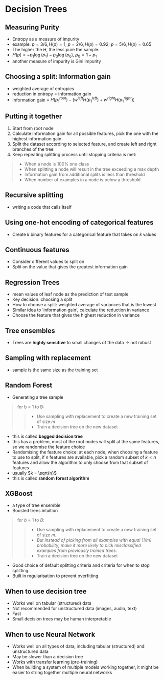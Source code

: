 # Decision Trees

## Measuring Purity

- Entropy as a measure of impurity
- example: $p = 3/6, H(p) = 1$; $p = 2/6, H(p) = 0.92$; $p = 5/6, H(p) = 0.65$
- The higher the $H$, the less pure the sample.
- $H(p) = -p_1 \log (p_1) - p_0 \log (p_0)$, $p_0 = 1-p_1$
- another measure of impurity is Gini impurity

## Choosing a split: Information gain

- weighted average of entropies
- reduction in entropy = information gain
- Information gain = $H(p_1^{root}) - (w^{left}H(p_1^{left}) + w^{right}H(p_1^{right}))$

## Putting it together

1. Start from root node
2. Calculate information gain for all possible features, pick the one with the highest information gain
3. Split the dataset according to selected feature, and create left and right branches of the tree
4. Keep repeating splitting process until stopping criteria is met:

> - When a node is 100% one class
> - When splitting a node will result in the tree exceeding a max depth
> - Information gain from additional splits is less than threshold
> - When number of examples in a node is below a threshold

## Recursive splitting

- writing a code that calls itself

## Using one-hot encoding of categorical features

- Create $k$ binary features for a categorical feature that takes on $k$ values

## Continuous features

- Consider different values to split on
- Split on the value that gives the greatest information gain

## Regression Trees

- mean values of leaf node as the prediction of test sample
- Key decision: choosing a split
- How to choose a split: weighted average of variances that is the lowest
- Similar idea to 'information gain', calculate the reduction in variance
- Choose the feature that gives the highest reduction in variance

## Tree ensembles

- Trees are **highly sensitive** to small changes of the data -> not robust

## Sampling with replacement

- sample is the same size as the training set

## Random Forest

- Generating a tree sample

> for b = 1 to B:
>>
>> - Use sampling with replacement to create a new training set of size $m$
>> - Train a decision tree on the new dataset

- this is called **bagged decision tree**
- this has a problem, most of the root nodes will split at the same features, so we randomise the feature choice
- Randomising the feature choice: at each node, when choosing a feature to use to split, if $n$ features are available, pick a random subset of $k < n$ features and allow the algorithm to only choose from that subset of features
- usually $k = \sqrt{n}$
- this is called **random forest algorithm**

## XGBoost

- a type of tree ensemble
- Boosted trees intuition

> for $b$ = 1 to $B$:
>>
>> - Use sampling with replacement to create a new training set of size $m$.
>> - *But instead of picking from all examples with equal (1/m) probability, make it more likely to pick misclassified examples from previously trained trees*.
>> - Train a decision tree on the new dataset

- Good choice of default splitting criteria and criteria for when to stop splitting
- Built in regularisation to prevent overfitting

## When to use decision tree

- Works well on tabular (structured) data
- Not recommended for unstructured data (images, audio, text)
- Fast
- Small decision trees may be human interpretable

## When to use Neural Network

- Works well on all types of data, including tabular (structured) and unstructured data
- May be slower than a decision tree
- Works with transfer learning (pre-training)
- When building a system of multiple models working together, it might be easier to string together multiple neural networks
